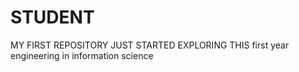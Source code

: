 # STUDENT
MY FIRST REPOSITORY
JUST STARTED EXPLORING THIS
first year engineering in information science 

